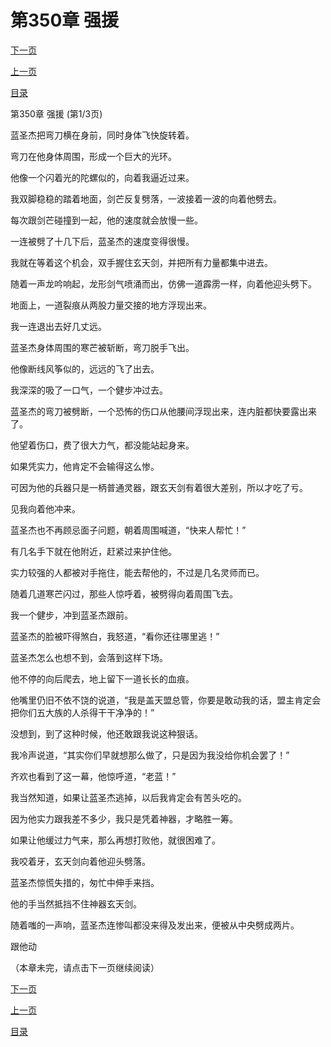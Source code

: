 <h1>第350章   强援</h1>
            <div><p><a href="./1048_%E7%AC%AC350%E7%AB%A0_%E5%BC%BA%E6%8F%B4.md">下一页</a></p><p><a href="./1046_%E7%AC%AC349%E7%AB%A0_%E5%8D%83%E5%A4%9C%E6%96%A9.md">上一页</a></p><p><a href="../">目录</a></p></div>
            <div><p>第350章   强援 (第1/3页)</p><p>蓝圣杰把弯刀横在身前，同时身体飞快旋转着。</p><p>弯刀在他身体周围，形成一个巨大的光环。</p><p>他像一个闪着光的陀螺似的，向着我逼近过来。</p><p>我双脚稳稳的踏着地面，剑芒反复劈落，一波接着一波的向着他劈去。</p><p>每次跟剑芒碰撞到一起，他的速度就会放慢一些。</p><p>一连被劈了十几下后，蓝圣杰的速度变得很慢。</p><p>我就在等着这个机会，双手握住玄天剑，并把所有力量都集中进去。</p><p>随着一声龙吟响起，龙形剑气喷涌而出，仿佛一道霹雳一样，向着他迎头劈下。</p><p>地面上，一道裂痕从两股力量交接的地方浮现出来。</p><p>我一连退出去好几丈远。</p><p>蓝圣杰身体周围的寒芒被斩断，弯刀脱手飞出。</p><p>他像断线风筝似的，远远的飞了出去。</p><p>我深深的吸了一口气，一个健步冲过去。</p><p>蓝圣杰的弯刀被劈断，一个恐怖的伤口从他腰间浮现出来，连内脏都快要露出来了。</p><p>他望着伤口，费了很大力气，都没能站起身来。</p><p>如果凭实力，他肯定不会输得这么惨。</p><p>可因为他的兵器只是一柄普通灵器，跟玄天剑有着很大差别，所以才吃了亏。</p><p>见我向着他冲来。</p><p>蓝圣杰也不再顾忌面子问题，朝着周围喊道，“快来人帮忙！”</p><p>有几名手下就在他附近，赶紧过来护住他。</p><p>实力较强的人都被对手拖住，能去帮他的，不过是几名灵师而已。</p><p>随着几道寒芒闪过，那些人惊呼着，被劈得向着周围飞去。</p><p>我一个健步，冲到蓝圣杰跟前。</p><p>蓝圣杰的脸被吓得煞白，我怒道，“看你还往哪里逃！”</p><p>蓝圣杰怎么也想不到，会落到这样下场。</p><p>他不停的向后爬去，地上留下一道长长的血痕。</p><p>他嘴里仍旧不依不饶的说道，“我是盖天盟总管，你要是敢动我的话，盟主肯定会把你们五大族的人杀得干干净净的！”</p><p>没想到，到了这种时候，他还敢跟我说这种狠话。</p><p>我冷声说道，“其实你们早就想那么做了，只是因为我没给你机会罢了！”</p><p>齐欢也看到了这一幕，他惊呼道，“老蓝！”</p><p>我当然知道，如果让蓝圣杰逃掉，以后我肯定会有苦头吃的。</p><p>因为他实力跟我差不多少，我只是凭着神器，才略胜一筹。</p><p>如果让他缓过力气来，那么再想打败他，就很困难了。</p><p>我咬着牙，玄天剑向着他迎头劈落。</p><p>蓝圣杰惊慌失措的，匆忙中伸手来挡。</p><p>他的手当然抵挡不住神器玄天剑。</p><p>随着嗤的一声响，蓝圣杰连惨叫都没来得及发出来，便被从中央劈成两片。</p><p>跟他动</p><p>（本章未完，请点击下一页继续阅读）</p></div>
            <div><p><a href="./1048_%E7%AC%AC350%E7%AB%A0_%E5%BC%BA%E6%8F%B4.md">下一页</a></p><p><a href="./1046_%E7%AC%AC349%E7%AB%A0_%E5%8D%83%E5%A4%9C%E6%96%A9.md">上一页</a></p><p><a href="../">目录</a></p></div>